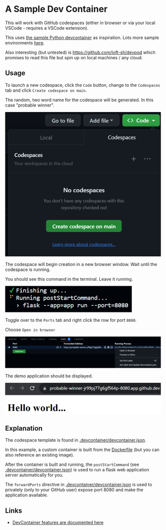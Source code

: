 # A Sample Dev Container

This will work with GitHub codespaces (either in browser or via your local VSCode - requires a VSCode extension).

This uses [the sample Python devcontainer](https://github.com/devcontainers/images/tree/main/src/python) as inspiration. Lots more sample environments [here](https://github.com/devcontainers/templates/tree/main/src).

Also interesting (but untested) is https://github.com/loft-sh/devpod which promises to read this file but spin up on local machines / any cloud.

## Usage

To launch a new codespace, click the `Code` button, change to the `Codespaces` tab and click `Create codespace on main`.

The random, two word name for the codespace will be generated. In this case "probable winner".

![](images/1.png)

The codespace will begin creation in a new browser window. Wait until the codespace is running.

You should see this command in the terminal. Leave it running.

![](images/2.png)

Toggle over to the `Ports` tab and right click the row for port `8080`.

Choose `Open in browser`

![](images/3.png)

The demo application should be displayed.

![](images/4.png)

## Explanation

The codespace template is found in [.devcontainer/devcontainer.json](.devcontainer/devcontainer.json).

In this example, a custom container is built from the [Dockerfile](.devcontainer/Dockerfile) (but you can also reference an existing image).

After the container is built and running, the `postStartCommand` (see [.devcontainer/devcontainer.json](.devcontainer/devcontainer.json)) is used to run a flask web application server automatically for you.

The `forwardPorts` directive in [.devcontainer/devcontainer.json](.devcontainer/devcontainer.json) is used to privately (only to your GitHub user) expose port 8080 and make the application available.

## Links

- [DevContainer features are documented here](https://github.com/devcontainers/features)